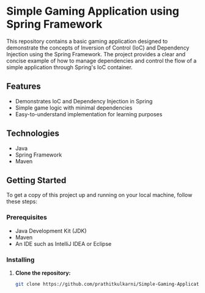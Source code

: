# Simple Gaming Application using Spring Framework

This repository contains a basic gaming application designed to demonstrate the concepts of Inversion of Control (IoC) and Dependency Injection using the Spring Framework. The project provides a clear and concise example of how to manage dependencies and control the flow of a simple application through Spring's IoC container.

## Features

- Demonstrates IoC and Dependency Injection in Spring
- Simple game logic with minimal dependencies
- Easy-to-understand implementation for learning purposes

## Technologies

- Java
- Spring Framework
- Maven

## Getting Started

To get a copy of this project up and running on your local machine, follow these steps:

### Prerequisites

- Java Development Kit (JDK)
- Maven
- An IDE such as IntelliJ IDEA or Eclipse

### Installing

1. **Clone the repository:**
   ```bash
   git clone https://github.com/prathitkulkarni/Simple-Gaming-Application-Using-Spring-Framework.git
